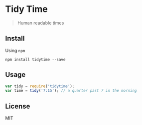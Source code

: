 # Tidy Time

> Human readable times

## Install

Using `npm`

```
npm install tidytime --save
```

## Usage

```js
var tidy = require('tidytime');
var time = tidy('7:15'); // a quarter past 7 in the morning
```

## License

MIT